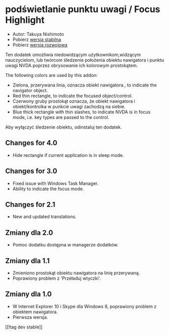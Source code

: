 # podświetlanie punktu uwagi / Focus Highlight #

* Autor: Takuya Nishimoto
* Pobierz [wersja stabilna][2]
* Pobierz [wersja rozwojowa][1]

Ten dodatek umożliwia niedowidzącym użytkownikom,widzącym nauczycielom, lub
twórcom śledzenie położenia obiektu nawigatora i punktu uwagi NVDA poprzez
obrysowanie ich kolorowym prostokątem.

The following colors are used by this addon:

* Zielona, przerywana linia, oznacza obiekt nawigatora., to indicate the
  navigator object.
* Red thin rectangle, to indicate the focused object/control.
* Czerwony gruby prostokąt oznacza, że obiekt nawigatora i obiekt/kontrolka
  w punkcie uwagi zachodzą na siebie.
* Blue thick rectangle with thin slashes, to indicate NVDA is in focus mode,
  i.e. key types are passed to the control.

Aby wyłączyć śledzenie obiektu, odinstaluj ten dodatek.

## Changes for 4.0 ##

* Hide rectangle if current application is in sleep mode.

## Changes for 3.0 ##

* Fixed issue with Windows Task Manager.
* Ability to indicate the focus mode.

## Changes for 2.1 ##

* New and updated translations.

## Zmiany dla 2.0 ##

* Pomoc dodatku dostępna w managerze dodatków.

## Zmiany dla 1.1 ##

* Zmieniono prostokąt obiektu nawigatora na linię przerywaną.
* Poprawiony problem z 'Przeładuj wtyczki'.

## Zmiany dla 1.0 ##

* W Internet Explorer 10 i Skype dla Windows 8, poprawiony problem z
  obiektem nawigatora.
* Pierwsza wersja.


[[!tag dev stable]]

[1]: http://addons.nvda-project.org/files/get.php?file=fh-dev

[2]: http://addons.nvda-project.org/files/get.php?file=fh
